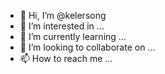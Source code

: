 - 👋 Hi, I’m @kelersong
- 👀 I’m interested in ...
- 🌱 I’m currently learning ...
- 💞️ I’m looking to collaborate on ...
- 📫 How to reach me ...

<!---
kelersong/kelersong is a ✨ special ✨ repository because its `README.md` (this file) appears on your GitHub profile.
You can click the Preview link to take a look at your changes.
--->
